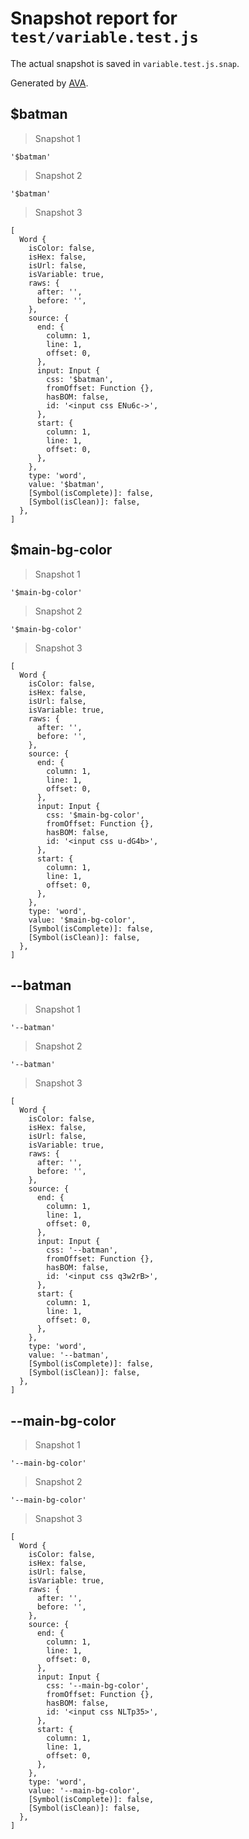 # Snapshot report for `test/variable.test.js`

The actual snapshot is saved in `variable.test.js.snap`.

Generated by [AVA](https://avajs.dev).

## $batman

> Snapshot 1

    '$batman'

> Snapshot 2

    '$batman'

> Snapshot 3

    [
      Word {
        isColor: false,
        isHex: false,
        isUrl: false,
        isVariable: true,
        raws: {
          after: '',
          before: '',
        },
        source: {
          end: {
            column: 1,
            line: 1,
            offset: 0,
          },
          input: Input {
            css: '$batman',
            fromOffset: Function {},
            hasBOM: false,
            id: '<input css ENu6c->',
          },
          start: {
            column: 1,
            line: 1,
            offset: 0,
          },
        },
        type: 'word',
        value: '$batman',
        [Symbol(isComplete)]: false,
        [Symbol(isClean)]: false,
      },
    ]

## $main-bg-color

> Snapshot 1

    '$main-bg-color'

> Snapshot 2

    '$main-bg-color'

> Snapshot 3

    [
      Word {
        isColor: false,
        isHex: false,
        isUrl: false,
        isVariable: true,
        raws: {
          after: '',
          before: '',
        },
        source: {
          end: {
            column: 1,
            line: 1,
            offset: 0,
          },
          input: Input {
            css: '$main-bg-color',
            fromOffset: Function {},
            hasBOM: false,
            id: '<input css u-dG4b>',
          },
          start: {
            column: 1,
            line: 1,
            offset: 0,
          },
        },
        type: 'word',
        value: '$main-bg-color',
        [Symbol(isComplete)]: false,
        [Symbol(isClean)]: false,
      },
    ]

## --batman

> Snapshot 1

    '--batman'

> Snapshot 2

    '--batman'

> Snapshot 3

    [
      Word {
        isColor: false,
        isHex: false,
        isUrl: false,
        isVariable: true,
        raws: {
          after: '',
          before: '',
        },
        source: {
          end: {
            column: 1,
            line: 1,
            offset: 0,
          },
          input: Input {
            css: '--batman',
            fromOffset: Function {},
            hasBOM: false,
            id: '<input css q3w2rB>',
          },
          start: {
            column: 1,
            line: 1,
            offset: 0,
          },
        },
        type: 'word',
        value: '--batman',
        [Symbol(isComplete)]: false,
        [Symbol(isClean)]: false,
      },
    ]

## --main-bg-color

> Snapshot 1

    '--main-bg-color'

> Snapshot 2

    '--main-bg-color'

> Snapshot 3

    [
      Word {
        isColor: false,
        isHex: false,
        isUrl: false,
        isVariable: true,
        raws: {
          after: '',
          before: '',
        },
        source: {
          end: {
            column: 1,
            line: 1,
            offset: 0,
          },
          input: Input {
            css: '--main-bg-color',
            fromOffset: Function {},
            hasBOM: false,
            id: '<input css NLTp35>',
          },
          start: {
            column: 1,
            line: 1,
            offset: 0,
          },
        },
        type: 'word',
        value: '--main-bg-color',
        [Symbol(isComplete)]: false,
        [Symbol(isClean)]: false,
      },
    ]
